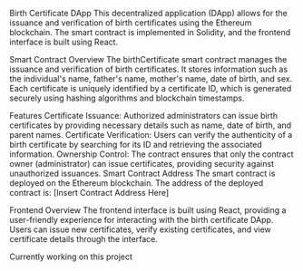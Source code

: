 Birth Certificate DApp
This decentralized application (DApp) allows for the issuance and verification of birth certificates using the Ethereum blockchain. The smart contract is implemented in Solidity, and the frontend interface is built using React.

Smart Contract
Overview
The birthCertificate smart contract manages the issuance and verification of birth certificates. It stores information such as the individual's name, father's name, mother's name, date of birth, and sex. Each certificate is uniquely identified by a certificate ID, which is generated securely using hashing algorithms and blockchain timestamps.

Features
Certificate Issuance: Authorized administrators can issue birth certificates by providing necessary details such as name, date of birth, and parent names.
Certificate Verification: Users can verify the authenticity of a birth certificate by searching for its ID and retrieving the associated information.
Ownership Control: The contract ensures that only the contract owner (administrator) can issue certificates, providing security against unauthorized issuances.
Smart Contract Address
The smart contract is deployed on the Ethereum blockchain. The address of the deployed contract is: [Insert Contract Address Here]

Frontend
Overview
The frontend interface is built using React, providing a user-friendly experience for interacting with the birth certificate DApp. Users can issue new certificates, verify existing certificates, and view certificate details through the interface.

Currently working on this project
